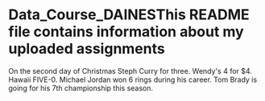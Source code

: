 # Data_Course_DAINESThis README file contains information about my uploaded assignments
On the second day of Christmas
Steph Curry for three. Wendy's 4 for $4. Hawaii FIVE-0. Michael Jordan won 6 rings during his career. Tom Brady is going for his 7th championship this season. 